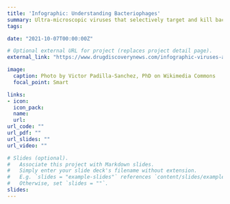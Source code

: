 ```yaml
---
title: 'Infographic: Understanding Bacteriophages'
summary: Ultra-microscopic viruses that selectively target and kill bacteria may mitigate antimicrobial resistance.
tags:

date: "2021-10-07T00:00:00Z"

# Optional external URL for project (replaces project detail page).
external_link: "https://www.drugdiscoverynews.com/infographic-viruses-against-bacteria-15276"

image:
  caption: Photo by Victor Padilla-Sanchez, PhD on Wikimedia Commons
  focal_point: Smart

links:
- icon:
  icon_pack:
  name:
  url:
url_code: ""
url_pdf: ""
url_slides: ""
url_video: ""

# Slides (optional).
#   Associate this project with Markdown slides.
#   Simply enter your slide deck's filename without extension.
#   E.g. `slides = "example-slides"` references `content/slides/example-slides.md`.
#   Otherwise, set `slides = ""`.
slides:
---
```

